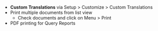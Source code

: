 - **Custom Translations** via Setup > Customize > Custom Translations
- Print multiple documents from list view
  - Check documents and click on Menu > Print
- PDF printing for Query Reports
